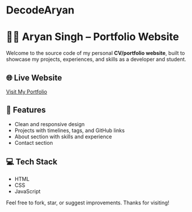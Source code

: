# DecodeAryan
# 🧑‍💻 Aryan Singh – Portfolio Website

Welcome to the source code of my personal **CV/portfolio website**, built to showcase my projects, experiences, and skills as a developer and student.

## 🌐 Live Website

[Visit My Portfolio](https://decodearyan.onrender.com)

## 📁 Features

* Clean and responsive design
* Projects with timelines, tags, and GitHub links
* About section with skills and experience
* Contact section

## 💻 Tech Stack

* HTML
* CSS
* JavaScript

Feel free to fork, star, or suggest improvements. Thanks for visiting!
